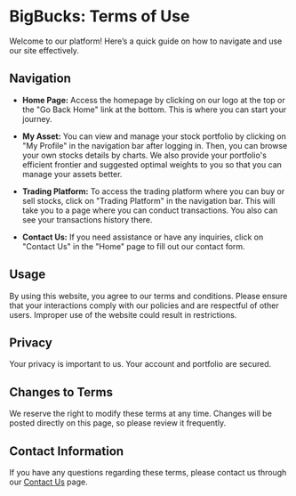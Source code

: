 # BigBucks: Terms of Use

Welcome to our platform! Here’s a quick guide on how to navigate and use our site effectively.

## Navigation

- **Home Page:** Access the homepage by clicking on our logo at the top or the "Go Back Home" link at the bottom. This is where you can start your journey.

- **My Asset:** You can view and manage your stock portfolio by clicking on "My Profile" in the navigation bar after logging in. Then, you can browse your own stocks details by charts. We also provide your portfolio's efficient frontier and suggested optimal weights to you so that you can manage your assets better.

- **Trading Platform:** To access the trading platform where you can buy or sell stocks, click on "Trading Platform" in the navigation bar. This will take you to a page where you can conduct transactions. You also can see your transactions history there.

- **Contact Us:** If you need assistance or have any inquiries, click on "Contact Us" in the "Home" page to fill out our contact form.

## Usage

By using this website, you agree to our terms and conditions. Please ensure that your interactions comply with our policies and are respectful of other users. Improper use of the website could result in restrictions.

## Privacy

Your privacy is important to us. Your account and portfolio are secured.

## Changes to Terms

We reserve the right to modify these terms at any time. Changes will be posted directly on this page, so please review it frequently.

## Contact Information

If you have any questions regarding these terms, please contact us through our [Contact Us](/contact_us) page.
